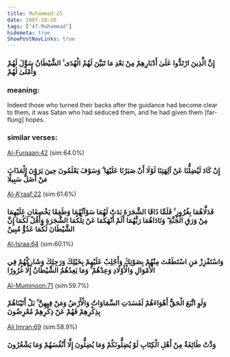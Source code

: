 ```yaml
---
title: Muhammad:25
date: 2007-10-26
tags: ["47.Muhammad"]
hidemeta: true 
ShowPostNavLinks: true 
---
```

### إِنَّ الَّذِينَ ارْتَدُّوا عَلَىٰ أَدْبَارِهِمْ مِنْ بَعْدِ مَا تَبَيَّنَ لَهُمُ الْهُدَى ۙ الشَّيْطَانُ سَوَّلَ لَهُمْ وَأَمْلَىٰ لَهُمْ
### meaning: 
Indeed those who turned their backs after the guidance had become clear to them, it was Satan who had seduced them, and he had given them [far-flung] hopes.
### similar verses: 

[Al-Furqaan:42](/25/42) (sim:64.0%)

### إِنْ كَادَ لَيُضِلُّنَا عَنْ آلِهَتِنَا لَوْلَا أَنْ صَبَرْنَا عَلَيْهَا ۚ وَسَوْفَ يَعْلَمُونَ حِينَ يَرَوْنَ الْعَذَابَ مَنْ أَضَلُّ سَبِيلًا

[Al-A'raaf:22](/7/22) (sim:61.6%)

### فَدَلَّاهُمَا بِغُرُورٍ ۚ فَلَمَّا ذَاقَا الشَّجَرَةَ بَدَتْ لَهُمَا سَوْآتُهُمَا وَطَفِقَا يَخْصِفَانِ عَلَيْهِمَا مِنْ وَرَقِ الْجَنَّةِ ۖ وَنَادَاهُمَا رَبُّهُمَا أَلَمْ أَنْهَكُمَا عَنْ تِلْكُمَا الشَّجَرَةِ وَأَقُلْ لَكُمَا إِنَّ الشَّيْطَانَ لَكُمَا عَدُوٌّ مُبِينٌ

[Al-Israa:64](/17/64) (sim:60.1%)

### وَاسْتَفْزِزْ مَنِ اسْتَطَعْتَ مِنْهُمْ بِصَوْتِكَ وَأَجْلِبْ عَلَيْهِمْ بِخَيْلِكَ وَرَجِلِكَ وَشَارِكْهُمْ فِي الْأَمْوَالِ وَالْأَوْلَادِ وَعِدْهُمْ ۚ وَمَا يَعِدُهُمُ الشَّيْطَانُ إِلَّا غُرُورًا

[Al-Muminoon:71](/23/71) (sim:59.7%)

### وَلَوِ اتَّبَعَ الْحَقُّ أَهْوَاءَهُمْ لَفَسَدَتِ السَّمَاوَاتُ وَالْأَرْضُ وَمَنْ فِيهِنَّ ۚ بَلْ أَتَيْنَاهُمْ بِذِكْرِهِمْ فَهُمْ عَنْ ذِكْرِهِمْ مُعْرِضُونَ

[Ali Imran:69](/3/69) (sim:58.9%)

### وَدَّتْ طَائِفَةٌ مِنْ أَهْلِ الْكِتَابِ لَوْ يُضِلُّونَكُمْ وَمَا يُضِلُّونَ إِلَّا أَنْفُسَهُمْ وَمَا يَشْعُرُونَ
